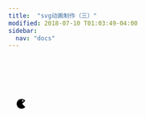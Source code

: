 ```yaml
---
title:  "svg动画制作（三）"
modified: 2018-07-10 T01:03:49-04:00
sidebar:
  nav: "docs"
---
```


<br>
<br>
<br>
<br>
<br>
<html>
	<head>
		<meta charset="{CHARSET}">
		<style>
		.scale {
	    width: 50px;
        height: 50px;
		transition: all 0S;
	}
	.scale:hover {
	  transform: scale(-0.1); 
	}
	.rotate:hover{
	  transform:skew(180deg);
	}
  		</style>
	</head>
	<body>
		<div class="scale">
		<div class="rotate">
			<?xml version="1.0" encoding="UTF-8" standalone="no"?>
<svg xmlns="http://www.w3.org/2000/svg" version="1.1" width="512" height="200" viewBox="0 0 512 512">
<title/>
<g id="icomoon-ignore">
</g>
<path d="M482.365 89.402c-46.951-54.725-116.605-89.402-194.365-89.402-141.385 0-256 114.615-256 256s114.615 256 256 256c77.76 0 147.414-34.678 194.364-89.402l-162.364-166.598 162.365-166.598zM352 60.301c19.716 0 35.699 15.982 35.699 35.699s-15.983 35.699-35.699 35.699-35.699-15.983-35.699-35.699c0-19.716 15.983-35.699 35.699-35.699z"/>
</svg>
		</div>
		</div>
	</body>
</html>
<br>
<br>
<br>
<br>
<br>
<br>